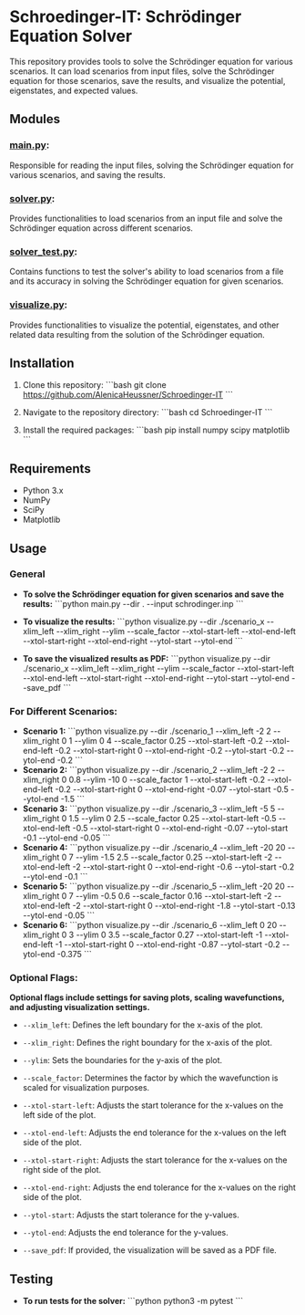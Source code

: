 # Schroedinger-IT: Schrödinger Equation Solver

This repository provides tools to solve the Schrödinger equation for various scenarios. It can load scenarios from input files, solve the Schrödinger equation for those scenarios, save the results, and visualize the potential, eigenstates, and expected values.

## Modules

### [main.py](./main.py):
Responsible for reading the input files, solving the Schrödinger equation for various scenarios, and saving the results.


### [solver.py](./solver.py):
Provides functionalities to load scenarios from an input file and solve the Schrödinger equation across different scenarios.

### [solver_test.py](./solver_test.py):
Contains functions to test the solver's ability to load scenarios from a file and its accuracy in solving the Schrödinger equation for given scenarios.

### [visualize.py](./visualize.py):
Provides functionalities to visualize the potential, eigenstates, and other related data resulting from the solution of the Schrödinger equation.

## Installation

1. Clone this repository:
\```bash
git clone https://github.com/AlenicaHeussner/Schroedinger-IT
\```

2. Navigate to the repository directory:
\```bash
cd Schroedinger-IT
\```

3. Install the required packages:
\```bash
pip install numpy scipy matplotlib
\```

## Requirements
- Python 3.x
- NumPy
- SciPy
- Matplotlib

## Usage

### General

- **To solve the Schrödinger equation for given scenarios and save the results:**
\```python
main.py --dir . --input schrodinger.inp
\```

- **To visualize the results:**
\```python
visualize.py --dir ./scenario_x --xlim_left --xlim_right --ylim --scale_factor --xtol-start-left --xtol-end-left --xtol-start-right --xtol-end-right --ytol-start --ytol-end
\```
- **To save the visualized results as PDF:**
\```python
visualize.py --dir ./scenario_x --xlim_left --xlim_right --ylim --scale_factor --xtol-start-left --xtol-end-left --xtol-start-right --xtol-end-right --ytol-start --ytol-end --save_pdf
\```

### For Different Scenarios:

- **Scenario 1:**
\```python
visualize.py --dir ./scenario_1 --xlim_left -2 2 --xlim_right 0 1 --ylim 0 4 --scale_factor 0.25 --xtol-start-left -0.2 --xtol-end-left -0.2 --xtol-start-right 0 --xtol-end-right -0.2 --ytol-start -0.2 --ytol-end -0.2
\```
- **Scenario 2:**
\```python
visualize.py --dir ./scenario_2 --xlim_left -2 2 --xlim_right 0 0.8 --ylim -10 0 --scale_factor 1 --xtol-start-left -0.2 --xtol-end-left -0.2 --xtol-start-right 0 --xtol-end-right -0.07 --ytol-start -0.5 --ytol-end -1.5
\```
- **Scenario 3:**
\```python
visualize.py --dir ./scenario_3 --xlim_left -5 5 --xlim_right 0 1.5 --ylim 0 2.5 --scale_factor 0.25 --xtol-start-left -0.5 --xtol-end-left -0.5 --xtol-start-right 0 --xtol-end-right -0.07 --ytol-start -0.1 --ytol-end -0.05
\```
- **Scenario 4:**
\```python
visualize.py --dir ./scenario_4 --xlim_left -20 20 --xlim_right 0 7 --ylim -1.5 2.5 --scale_factor 0.25 --xtol-start-left -2 --xtol-end-left -2 --xtol-start-right 0 --xtol-end-right -0.6 --ytol-start -0.2 --ytol-end -0.1
\```
- **Scenario 5:**
\```python
visualize.py --dir ./scenario_5 --xlim_left -20 20 --xlim_right 0 7 --ylim -0.5 0.6 --scale_factor 0.16 --xtol-start-left -2 --xtol-end-left -2 --xtol-start-right 0 --xtol-end-right -1.8 --ytol-start -0.13 --ytol-end -0.05
\```
- **Scenario 6:**
\```python
visualize.py --dir ./scenario_6 --xlim_left 0 20 --xlim_right 0 3 --ylim 0 3.5 --scale_factor 0.27 --xtol-start-left -1 --xtol-end-left -1 --xtol-start-right 0 --xtol-end-right -0.87 --ytol-start -0.2 --ytol-end -0.375
\```


### Optional Flags:

**Optional flags include settings for saving plots, scaling wavefunctions, and adjusting visualization settings.**

- `--xlim_left`: Defines the left boundary for the x-axis of the plot.
  
- `--xlim_right`: Defines the right boundary for the x-axis of the plot.
  
- `--ylim`: Sets the boundaries for the y-axis of the plot.

- `--scale_factor`: Determines the factor by which the wavefunction is scaled for visualization purposes.

- `--xtol-start-left`: Adjusts the start tolerance for the x-values on the left side of the plot.

- `--xtol-end-left`: Adjusts the end tolerance for the x-values on the left side of the plot.

- `--xtol-start-right`: Adjusts the start tolerance for the x-values on the right side of the plot.

- `--xtol-end-right`: Adjusts the end tolerance for the x-values on the right side of the plot.

- `--ytol-start`: Adjusts the start tolerance for the y-values.

- `--ytol-end`: Adjusts the end tolerance for the y-values.

- `--save_pdf`: If provided, the visualization will be saved as a PDF file.


## Testing
- **To run tests for the solver:**
\```python
python3 -m pytest
\```
